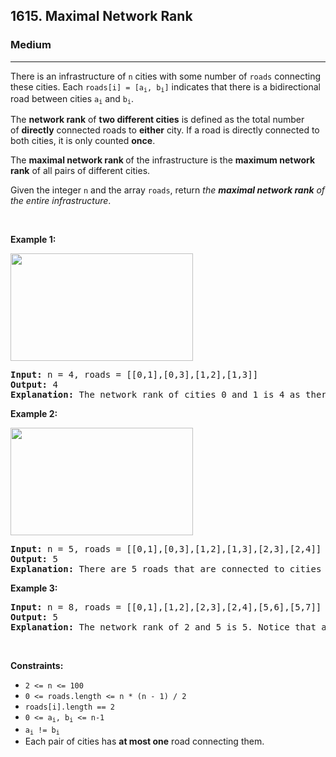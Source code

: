 <h2>1615. Maximal Network Rank</h2><h3>Medium</h3><hr><div style="user-select: auto;"><p style="user-select: auto;">There is an infrastructure of <code style="user-select: auto;">n</code> cities with some number of <code style="user-select: auto;">roads</code> connecting these cities. Each <code style="user-select: auto;">roads[i] = [a<sub style="user-select: auto;">i</sub>, b<sub style="user-select: auto;">i</sub>]</code> indicates that there is a bidirectional road between cities <code style="user-select: auto;">a<sub style="user-select: auto;">i</sub></code> and <code style="user-select: auto;">b<sub style="user-select: auto;">i</sub></code>.</p>

<p style="user-select: auto;">The <strong style="user-select: auto;">network rank</strong><em style="user-select: auto;"> </em>of <strong style="user-select: auto;">two different cities</strong> is defined as the total number of&nbsp;<strong style="user-select: auto;">directly</strong> connected roads to <strong style="user-select: auto;">either</strong> city. If a road is directly connected to both cities, it is only counted <strong style="user-select: auto;">once</strong>.</p>

<p style="user-select: auto;">The <strong style="user-select: auto;">maximal network rank </strong>of the infrastructure is the <strong style="user-select: auto;">maximum network rank</strong> of all pairs of different cities.</p>

<p style="user-select: auto;">Given the integer <code style="user-select: auto;">n</code> and the array <code style="user-select: auto;">roads</code>, return <em style="user-select: auto;">the <strong style="user-select: auto;">maximal network rank</strong> of the entire infrastructure</em>.</p>

<p style="user-select: auto;">&nbsp;</p>
<p style="user-select: auto;"><strong style="user-select: auto;">Example 1:</strong></p>

<p style="user-select: auto;"><strong style="user-select: auto;"><img alt="" src="https://assets.leetcode.com/uploads/2020/09/21/ex1.png" style="width: 292px; height: 172px; user-select: auto;"></strong></p>

<pre style="user-select: auto;"><strong style="user-select: auto;">Input:</strong> n = 4, roads = [[0,1],[0,3],[1,2],[1,3]]
<strong style="user-select: auto;">Output:</strong> 4
<strong style="user-select: auto;">Explanation:</strong> The network rank of cities 0 and 1 is 4 as there are 4 roads that are connected to either 0 or 1. The road between 0 and 1 is only counted once.
</pre>

<p style="user-select: auto;"><strong style="user-select: auto;">Example 2:</strong></p>

<p style="user-select: auto;"><strong style="user-select: auto;"><img alt="" src="https://assets.leetcode.com/uploads/2020/09/21/ex2.png" style="width: 292px; height: 172px; user-select: auto;"></strong></p>

<pre style="user-select: auto;"><strong style="user-select: auto;">Input:</strong> n = 5, roads = [[0,1],[0,3],[1,2],[1,3],[2,3],[2,4]]
<strong style="user-select: auto;">Output:</strong> 5
<strong style="user-select: auto;">Explanation:</strong> There are 5 roads that are connected to cities 1 or 2.
</pre>

<p style="user-select: auto;"><strong style="user-select: auto;">Example 3:</strong></p>

<pre style="user-select: auto;"><strong style="user-select: auto;">Input:</strong> n = 8, roads = [[0,1],[1,2],[2,3],[2,4],[5,6],[5,7]]
<strong style="user-select: auto;">Output:</strong> 5
<strong style="user-select: auto;">Explanation:</strong> The network rank of 2 and 5 is 5. Notice that all the cities do not have to be connected.
</pre>

<p style="user-select: auto;">&nbsp;</p>
<p style="user-select: auto;"><strong style="user-select: auto;">Constraints:</strong></p>

<ul style="user-select: auto;">
	<li style="user-select: auto;"><code style="user-select: auto;">2 &lt;= n &lt;= 100</code></li>
	<li style="user-select: auto;"><code style="user-select: auto;">0 &lt;= roads.length &lt;= n * (n - 1) / 2</code></li>
	<li style="user-select: auto;"><code style="user-select: auto;">roads[i].length == 2</code></li>
	<li style="user-select: auto;"><code style="user-select: auto;">0 &lt;= a<sub style="user-select: auto;">i</sub>, b<sub style="user-select: auto;">i</sub>&nbsp;&lt;= n-1</code></li>
	<li style="user-select: auto;"><code style="user-select: auto;">a<sub style="user-select: auto;">i</sub>&nbsp;!=&nbsp;b<sub style="user-select: auto;">i</sub></code></li>
	<li style="user-select: auto;">Each&nbsp;pair of cities has <strong style="user-select: auto;">at most one</strong> road connecting them.</li>
</ul>
</div>